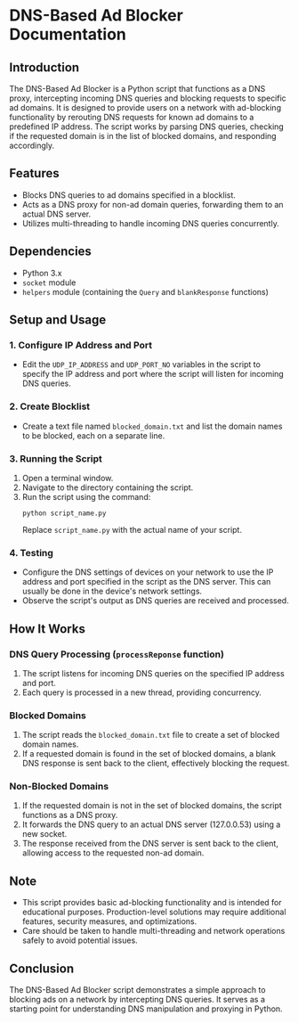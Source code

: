 # DNS-Based Ad Blocker Documentation

## Introduction
The DNS-Based Ad Blocker is a Python script that functions as a DNS proxy, intercepting incoming DNS queries and blocking requests to specific ad domains. It is designed to provide users on a network with ad-blocking functionality by rerouting DNS requests for known ad domains to a predefined IP address. The script works by parsing DNS queries, checking if the requested domain is in the list of blocked domains, and responding accordingly.

## Features
- Blocks DNS queries to ad domains specified in a blocklist.
- Acts as a DNS proxy for non-ad domain queries, forwarding them to an actual DNS server.
- Utilizes multi-threading to handle incoming DNS queries concurrently.

## Dependencies
- Python 3.x
- `socket` module
- `helpers` module (containing the `Query` and `blankResponse` functions)

## Setup and Usage

### 1. Configure IP Address and Port
- Edit the `UDP_IP_ADDRESS` and `UDP_PORT_NO` variables in the script to specify the IP address and port where the script will listen for incoming DNS queries.

### 2. Create Blocklist
- Create a text file named `blocked_domain.txt` and list the domain names to be blocked, each on a separate line.

### 3. Running the Script
1. Open a terminal window.
2. Navigate to the directory containing the script.
3. Run the script using the command:
   ```
   python script_name.py
   ```
   Replace `script_name.py` with the actual name of your script.

### 4. Testing
- Configure the DNS settings of devices on your network to use the IP address and port specified in the script as the DNS server. This can usually be done in the device's network settings.
- Observe the script's output as DNS queries are received and processed.

## How It Works

### DNS Query Processing (`processReponse` function)
1. The script listens for incoming DNS queries on the specified IP address and port.
2. Each query is processed in a new thread, providing concurrency.

### Blocked Domains
1. The script reads the `blocked_domain.txt` file to create a set of blocked domain names.
2. If a requested domain is found in the set of blocked domains, a blank DNS response is sent back to the client, effectively blocking the request.

### Non-Blocked Domains
1. If the requested domain is not in the set of blocked domains, the script functions as a DNS proxy.
2. It forwards the DNS query to an actual DNS server (127.0.0.53) using a new socket.
3. The response received from the DNS server is sent back to the client, allowing access to the requested non-ad domain.

## Note
- This script provides basic ad-blocking functionality and is intended for educational purposes. Production-level solutions may require additional features, security measures, and optimizations.
- Care should be taken to handle multi-threading and network operations safely to avoid potential issues.

## Conclusion
The DNS-Based Ad Blocker script demonstrates a simple approach to blocking ads on a network by intercepting DNS queries. It serves as a starting point for understanding DNS manipulation and proxying in Python.
